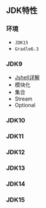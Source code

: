 ## JDK特性

### 环境
- `JDK15`
- `Gradle6.3`
### JDK9

- [Jshell详解](https://www.cnblogs.com/IcanFixIt/p/7199108.html)
- 模块化
- 集合
- Stream
- Optional

### JDK10

### JDK11

### JDK12

### JDK13

### JDK14

### JDK15
